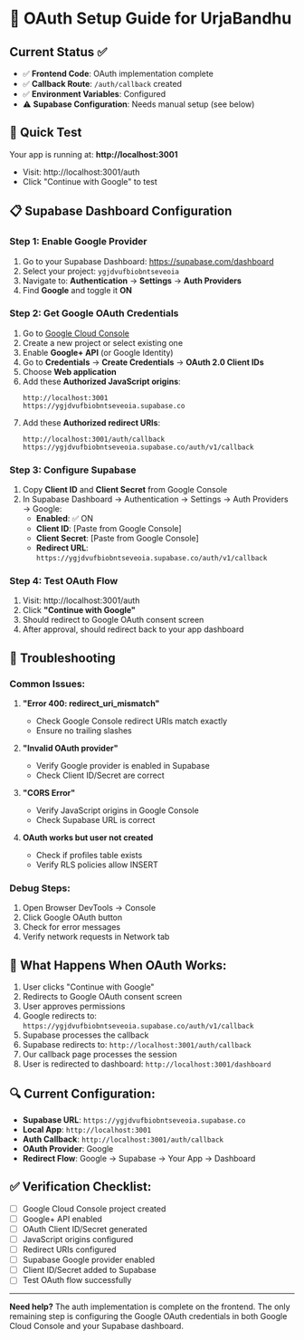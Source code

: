 # 🔐 OAuth Setup Guide for UrjaBandhu

## Current Status ✅
- ✅ **Frontend Code**: OAuth implementation complete
- ✅ **Callback Route**: `/auth/callback` created
- ✅ **Environment Variables**: Configured
- ⚠️ **Supabase Configuration**: Needs manual setup (see below)

## 🚀 Quick Test
Your app is running at: **http://localhost:3001**
- Visit: http://localhost:3001/auth
- Click "Continue with Google" to test

## 📋 Supabase Dashboard Configuration

### Step 1: Enable Google Provider
1. Go to your Supabase Dashboard: https://supabase.com/dashboard
2. Select your project: `ygjdvufbiobntseveoia`
3. Navigate to: **Authentication** → **Settings** → **Auth Providers**
4. Find **Google** and toggle it **ON**

### Step 2: Get Google OAuth Credentials
1. Go to [Google Cloud Console](https://console.cloud.google.com/)
2. Create a new project or select existing one
3. Enable **Google+ API** (or Google Identity)
4. Go to **Credentials** → **Create Credentials** → **OAuth 2.0 Client IDs**
5. Choose **Web application**
6. Add these **Authorized JavaScript origins**:
   ```
   http://localhost:3001
   https://ygjdvufbiobntseveoia.supabase.co
   ```
7. Add these **Authorized redirect URIs**:
   ```
   http://localhost:3001/auth/callback
   https://ygjdvufbiobntseveoia.supabase.co/auth/v1/callback
   ```

### Step 3: Configure Supabase
1. Copy **Client ID** and **Client Secret** from Google Console
2. In Supabase Dashboard → Authentication → Settings → Auth Providers → Google:
   - **Enabled**: ✅ ON
   - **Client ID**: [Paste from Google Console]
   - **Client Secret**: [Paste from Google Console]
   - **Redirect URL**: `https://ygjdvufbiobntseveoia.supabase.co/auth/v1/callback`

### Step 4: Test OAuth Flow
1. Visit: http://localhost:3001/auth
2. Click **"Continue with Google"**
3. Should redirect to Google OAuth consent screen
4. After approval, should redirect back to your app dashboard

## 🐛 Troubleshooting

### Common Issues:

1. **"Error 400: redirect_uri_mismatch"**
   - Check Google Console redirect URIs match exactly
   - Ensure no trailing slashes

2. **"Invalid OAuth provider"**
   - Verify Google provider is enabled in Supabase
   - Check Client ID/Secret are correct

3. **"CORS Error"**
   - Verify JavaScript origins in Google Console
   - Check Supabase URL is correct

4. **OAuth works but user not created**
   - Check if profiles table exists
   - Verify RLS policies allow INSERT

### Debug Steps:
1. Open Browser DevTools → Console
2. Click Google OAuth button
3. Check for error messages
4. Verify network requests in Network tab

## 📱 What Happens When OAuth Works:
1. User clicks "Continue with Google"
2. Redirects to Google OAuth consent screen
3. User approves permissions
4. Google redirects to: `https://ygjdvufbiobntseveoia.supabase.co/auth/v1/callback`
5. Supabase processes the callback
6. Supabase redirects to: `http://localhost:3001/auth/callback`
7. Our callback page processes the session
8. User is redirected to dashboard: `http://localhost:3001/dashboard`

## 🔍 Current Configuration:
- **Supabase URL**: `https://ygjdvufbiobntseveoia.supabase.co`
- **Local App**: `http://localhost:3001`
- **Auth Callback**: `http://localhost:3001/auth/callback`
- **OAuth Provider**: Google
- **Redirect Flow**: Google → Supabase → Your App → Dashboard

## ✅ Verification Checklist:
- [ ] Google Cloud Console project created
- [ ] Google+ API enabled
- [ ] OAuth Client ID/Secret generated
- [ ] JavaScript origins configured
- [ ] Redirect URIs configured
- [ ] Supabase Google provider enabled
- [ ] Client ID/Secret added to Supabase
- [ ] Test OAuth flow successfully

---

**Need help?** The auth implementation is complete on the frontend. The only remaining step is configuring the Google OAuth credentials in both Google Cloud Console and your Supabase dashboard.
